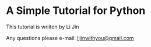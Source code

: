 # A Simple Tutorial for Python

This tutorial is wriiten by Li Jin

Any questions please e-mail: lijinwithyou@gmail.com

